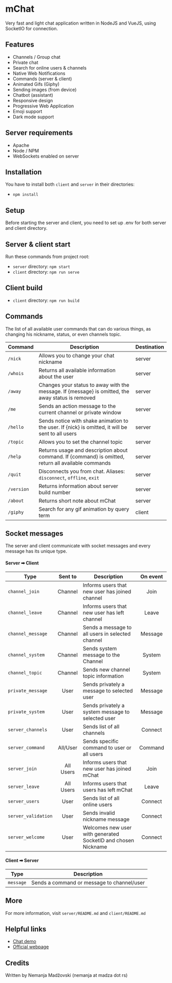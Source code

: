 # mChat
Very fast and light chat application written in NodeJS and VueJS, using SocketIO for connection.

## Features
* Channels / Group chat
* Private chat
* Search for online users & channels
* Native Web Notifications
* Commands (server & client)
* Animated Gifs (Giphy)
* Sending images (from device)
* Chatbot (assistant)
* Responsive design
* Progressive Web Application
* Emoji support
* Dark mode support

## Server requirements
* Apache
* Node / NPM
* WebSockets enabled on server

## Installation
You have to install both `client` and `server` in their directories:
* `npm install`

## Setup
Before starting the server and client, you need to set up .env for both server and client directory.

## Server & client start
Run these commands from project root:
* `server` directory: `npm start`
* `client` directory: `npm run serve`

## Client build
* `client` directory: `npm run build`

## Commands
The list of all available user commands that can do various things, as changing his nickname, status, or even channels topic.

**Command**|**Description**|**Destination**
-----|-----|-----
`/nick`|Allows you to change your chat nickname|server
`/whois`|Returns all available information about the user|server
`/away`|Changes your status to away with the message. If {message} is omitted, the away status is removed|server
`/me`|Sends an action message to the current channel or private window|server
`/hello`|Sends notice with shake animation to the user. If {nick} is omitted, it will be sent to all users|server
`/topic`|Allows you to set the channel topic|server
`/help`|Returns usage and description about command. If {command} is omitted, return all available commands|server
`/quit`|Disconnects you from chat. Aliases: `disconnect`, `offline`, `exit`|server
`/version`|Returns information about server build number|server
`/about`|Returns short note about mChat|server
`/giphy`|Search for any gif animation by query term|client

## Socket messages
The server and client communicate with socket messages and every message has its unique type.

#### Server &#x27A1; Client
**Type**|**Sent to**|**Description**|**On event**
-----|:-----:|-----|:-----:
`channel_join`|Channel|Informs users that new user has joined channel|Join
`channel_leave`|Channel|Informs users that new user has left channel|Leave
`channel_message`|Channel|Sends a message to all users in selected channel|Message
`channel_system`|Channel|Sends system message to the Channel|System
`channel_topic`|Channel|Sends new channel topic information|System
`private_message`|User|Sends privately a message to selected user|Message
`private_system`|User|Sends privately a system message to selected user|Message
`server_channels`|User|Sends list of all channels|Connect
`server_command`|All/User|Sends specific command to user or all users|Command
`server_join`|All Users|Informs users that new user has joined mChat|Join
`server_leave`|All Users|Informs users that users has left mChat|Leave
`server_users`|User|Sends list of all online users|Connect
`server_validation`|User|Sends invalid nickname message|Connect
`server_welcome`|User|Welcomes new user with generated SocketID and chosen Nickname|Connect

#### Client &#x27A1; Server
**Type**|**Description**
----|----
`message`|Sends a command or message to channel/user

## More
For more information, visit `server/README.md` and `client/README.md`

## Helpful links
* [Chat demo](https://chat.madza.rs)
* [Official webpage](https://madza.rs)

## Credits
Written by Nemanja Madžovski (nemanja at madza dot rs)
